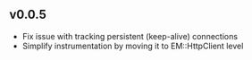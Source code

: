 ## v0.0.5
* Fix issue with tracking persistent (keep-alive) connections
* Simplify instrumentation by moving it to EM::HttpClient level
